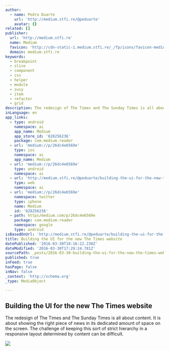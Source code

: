 ```yaml
---
author:
  - name: Pedro Duarte
    url: 'http://medium.stfi.re/@peduarte'
    avatar: {}
related: []
publisher:
  url: 'http://medium.stfi.re'
  name: Medium
  favicon: 'http://cdn-static-1.medium.stfi.re/_/fp/icons/favicon-medium.TAS6uQ-Y7kcKgi0xjcYHXw.ico'
  domain: medium.stfi.re
keywords:
  - breakpoint
  - slice
  - component
  - css
  - helper
  - module
  - susy
  - item
  - refactor
  - grid
description: The redesign of The Times and The Sunday Times is all about content. It is about showing the right piece of news in its dedicated amount of space on the screen. The challenge of keeping this sort of strict hierarchy in a responsive layout determined by content can be difficult.
inLanguage: en
app_links:
  - type: android
    namespace: ai
    app_name: Medium
    app_store_id: '828256236'
    package: com.medium.reader
  - url: 'medium://p/26dc4e6569e'
    type: ios
    namespace: ai
    app_name: Medium
  - url: 'medium://p/26dc4e6569e'
    type: android
    namespace: ai
  - url: 'http://medium.stfi.re/@peduarte/building-the-ui-for-the-new-the-times-website-26dc4e6569e'
    type: web
    namespace: ai
  - url: 'medium://p/26dc4e6569e'
    namespace: twitter
    type: iphone
    name: Medium
    id: '828256236'
  - path: https/medium.com/p/26dc4e6569e
    package: com.medium.reader
    namespace: google
    type: android
isBasedOnUrl: 'http://medium.stfi.re/@peduarte/building-the-ui-for-the-new-the-times-website-26dc4e6569e?sf=rakpwp#.a0w9o9vd3'
title: Building the UI for the new The Times website
datePublished: '2016-03-30T18:16:22.230Z'
dateModified: '2016-03-30T17:29:24.781Z'
sourcePath: _posts/2016-03-30-building-the-ui-for-the-new-the-times-website.md
published: true
inFeed: true
hasPage: false
inNav: false
_context: 'http://schema.org'
_type: MediaObject

---
```

<article style=""><h1>Building the UI for the new The Times website</h1><p>The redesign of The Times and The Sunday Times is all about content. It is about showing the right piece of news in its dedicated amount of space on the screen. The challenge of keeping this sort of strict hierarchy in a responsive layout determined by content can be difficult.</p><img src="http://cdn-images-1.medium.stfi.re/max/1200/1*ooOW0msIBUrZ4WeFI-p5Bw.jpeg" /></article>